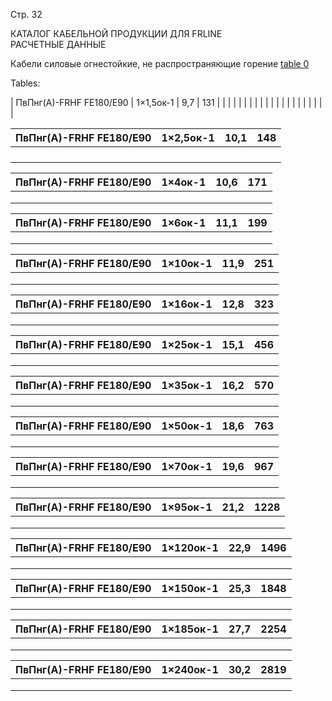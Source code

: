 Стр. 32

КАТАЛОГ КАБЕЛЬНОЙ ПРОДУКЦИИ ДЛЯ FRLINE  
РАСЧЕТНЫЕ ДАННЫЕ  

Кабели силовые огнестойкие, не распространяющие горение 
[table 0](#d3d84fbd-0544-4d14-9ec3-75d340f863d7)

Tables:

| ПвПнг(А)-FRHF FE180/E90 | 1×1,5ок-1 | 9,7 | 131 |
|                       |            |      |     |
|                       |            |      |     |
|                       |            |      |     |
|                       |            |      |     |

| ПвПнг(А)-FRHF FE180/E90 | 1×2,5ок-1 | 10,1 | 148 |
| ------------------------ | ---------- | ------ | ----- |
|                        |           |        |       |
|                        |           |        |       |
|                        |           |        |       |
|                        |           |        |       |

| ПвПнг(А)-FRHF FE180/E90 | 1×4ок-1 | 10,6 | 171 |
| ------------------------ | --------- | ------- | ------
|                        |          |         |       |
|                        |          |         |       |
|                        |          |         |       |

| ПвПнг(А)-FRHF FE180/E90 | 1×6ок-1 | 11,1 | 199 |
| ------------------------ | -------- | ------ | -----
|                        |         |        |       |
|                        |         |        |       |
|                        |         |        |       |

| ПвПнг(А)-FRHF FE180/E90 | 1×10ок-1 | 11,9 | 251 |
| ------------------------ | -------- | ------ | -----
|                        |         |        |       |
|                        |         |        |       |
|                        |         |        |       |

| ПвПнг(А)-FRHF FE180/E90 | 1×16ок-1 | 12,8 | 323 |
| ------------------------ | -------- | ------ | -----
|                        |         |        |       |
|                        |         |        |       |
|                        |         |        |       |

| ПвПнг(А)-FRHF FE180/E90 | 1×25ок-1 | 15,1 | 456 |
| ------------------------ | -------- | ------ | -----
|                        |         |        |       |
|                        |         |        |       |
|                        |         |        |       |

| ПвПнг(А)-FRHF FE180/E90 | 1×35ок-1 | 16,2 | 570 |
| ------------------------ | -------- | ------ | -----
|                        |         |        |       |
|                        |         |        |       |
|                        |         |        |       |

| ПвПнг(А)-FRHF FE180/E90 | 1×50ок-1 | 18,6 | 763 |
| ------------------------ | -------- | ------ | -----
|                        |         |        |       |
|                        |         |        |       |
|                        |         |        |       |

| ПвПнг(А)-FRHF FE180/E90 | 1×70ок-1 | 19,6 | 967 |
| ------------------------ | -------- | ------ | -----
|                        |         |        |       |
|                        |         |        |       |
|                        |         |        |       |

| ПвПнг(А)-FRHF FE180/E90 | 1×95ок-1 | 21,2 | 1228 |
| ------------------------ | -------- | ------ | -----
|                        |         |        |       |
|                        |         |        |       |
|                        |         |        |       |

| ПвПнг(А)-FRHF FE180/E90 | 1×120ок-1 | 22,9 | 1496 |
| ------------------------ | -------- | ------ | -----
|                        |         |        |       |
|                        |         |        |       |
|                        |         |        |       |

| ПвПнг(А)-FRHF FE180/E90 | 1×150ок-1 | 25,3 | 1848 |
| ------------------------ | -------- | ------ | -----
|                        |         |        |       |
|                        |         |        |       |
|                        |         |        |       |

| ПвПнг(А)-FRHF FE180/E90 | 1×185ок-1 | 27,7 | 2254 |
| ------------------------ | -------- | ------ | -----
|                        |         |        |       |
|                        |         |        |       |
|                        |         |        |       |

| ПвПнг(А)-FRHF FE180/E90 | 1×240ок-1 | 30,2 | 2819 |
| ------------------------ | -------- | ------ | -----
|                        |         |        |       |
|                        |         |        |       |
|                        |         |        |       |
